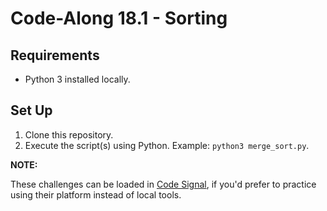 # Code-Along 18.1 - Sorting

## Requirements

- Python 3 installed locally.

## Set Up

1. Clone this repository.
2. Execute the script(s) using Python. Example: `python3 merge_sort.py`.

**NOTE:**

These challenges can be loaded in [Code Signal](https://codesignal.com/), if you'd prefer to practice using their platform instead of local tools.
